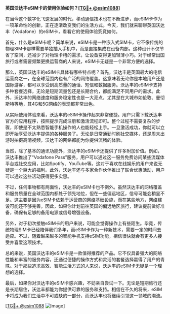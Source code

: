 **英国沃达丰eSIM卡的使用体验如何？[[TG💪+ @esim1088](https://t.me/s/esim1088)]**

在当今这个数字化飞速发展的时代，移动通信技术也在不断进步，而eSIM卡作为一项革命性的创新，正在逐渐改变我们的生活方式。今天，我们就来聊聊英国沃达丰（Vodafone）的eSIM卡，看看它的使用体验究竟如何。

首先，什么是eSIM卡呢？简单来说，eSIM卡是一种嵌入式SIM卡，它不像传统的物理SIM卡那样需要单独插入手机中，而是直接集成在设备内部。这种设计不仅节省了空间，还减少了对物理卡槽的需求，让设备变得更加轻薄小巧。对于经常出国旅行或者需要频繁更换运营商的人来说，eSIM卡无疑是一个非常方便的选择。

那么，英国沃达丰的eSIM卡具体有哪些特点呢？首先，沃达丰是英国最大的电信运营商之一，在全球范围内也有广泛的网络覆盖。这意味着无论你是本地用户还是国际游客，都可以享受到高质量的通话、短信和数据服务。沃达丰的eSIM卡支持多种套餐选择，无论是短期流量包还是长期合约，都能满足不同用户的需求。此外，沃达丰的网络速度和服务稳定性也是一大亮点，尤其是在大城市如伦敦、曼彻斯特等地，其4G和5G网络的表现都非常出色。

从实际使用体验来看，沃达丰的eSIM卡操作起来非常便捷。用户只需下载沃达丰官方的应用程序，按照提示完成注册和激活流程即可。整个过程不需要复杂的步骤，即使是不太熟悉智能手机操作的人也能轻松上手。一旦激活成功，你就可以立即开始享受沃达丰提供的各种服务了。无论是日常通勤时刷社交媒体，还是周末出游时拍摄高清视频，沃达丰的网络都能为你提供流畅的体验。

当然，除了基本的通讯功能外，沃达丰的eSIM卡还提供了许多附加价值。例如，沃达丰推出了“Vodafone Pass”服务，用户可以通过这一服务免费访问某些流媒体平台或社交应用，比如Spotify、YouTube等。这对于喜欢在线娱乐的用户来说无疑是一个巨大的福利。此外，沃达丰还与多家合作伙伴推出了联合优惠活动，用户可以通过这些活动获得更多实惠。

不过，任何事物都有两面性，沃达丰的eSIM卡也不例外。虽然沃达丰的网络覆盖和服务质量在全球范围内都处于领先地位，但在一些偏远地区，信号可能会稍显不足。这主要是因为eSIM卡依赖于运营商的网络基础设施，而在某些地方，网络建设可能还不够完善。因此，如果你计划前往英国的偏远地区旅行，建议提前做好准备，确保有足够的备用电源或信号增强设备。

另外，对于初次接触eSIM卡的用户来说，可能会觉得操作上有些陌生。毕竟，传统物理SIM卡已经陪伴我们多年，而eSIM卡作为一种新技术，需要一定的时间去适应。不过，随着越来越多的智能手机支持eSIM功能，相信很快就会有更多人接受并喜爱这项技术。

总的来说，英国沃达丰的eSIM卡是一款值得推荐的产品。它不仅具备强大的网络性能和丰富的服务内容，还通过便捷的操作方式和灵活的套餐选择赢得了用户的青睐。对于那些追求高效、智能生活方式的人来说，沃达丰的eSIM卡无疑是一个理想的选择。

最后，如果你对沃达丰的eSIM卡感兴趣，不妨亲自尝试一下。无论是短期旅行还是长期居住，沃达丰都能为你提供可靠的服务和支持。相信在不久的将来，eSIM卡将成为我们生活中不可或缺的一部分，而沃达丰也将继续引领这一领域的潮流。

[[TG💪+ @esim1088](https://t.me/s/esim1088) ![Image](https://i.postimg.cc/4NQfJmqS/Snipaste-2025-05-13-00-14-12.png)]